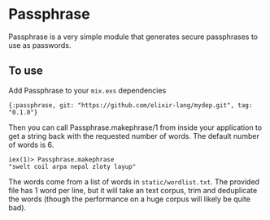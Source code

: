 Passphrase
==========

Passphrase is a very simple module that generates secure passphrases to use as passwords.

## To use

Add Passphrase to your ```mix.exs``` dependencies

```
{:passphrase, git: "https://github.com/elixir-lang/mydep.git", tag: "0.1.0"}
```

Then you can call Passphrase.makephrase/1 from inside your application to get a string back with the requested number of words.  The default number of words is 6.

```
iex(1)> Passphrase.makephrase
"swelt coil arpa nepal zloty layup"
```

The words come from a list of words in ```static/wordlist.txt```.  The provided file has 1 word per line, but it will take an text corpus, trim and deduplicate the words (though the performance on a huge corpus will likely be quite bad).

